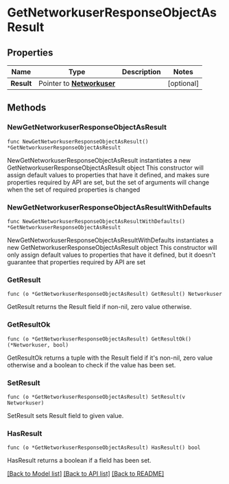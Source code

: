 # GetNetworkuserResponseObjectAsResult

## Properties

Name | Type | Description | Notes
------------ | ------------- | ------------- | -------------
**Result** | Pointer to [**Networkuser**](Networkuser.md) |  | [optional] 

## Methods

### NewGetNetworkuserResponseObjectAsResult

`func NewGetNetworkuserResponseObjectAsResult() *GetNetworkuserResponseObjectAsResult`

NewGetNetworkuserResponseObjectAsResult instantiates a new GetNetworkuserResponseObjectAsResult object
This constructor will assign default values to properties that have it defined,
and makes sure properties required by API are set, but the set of arguments
will change when the set of required properties is changed

### NewGetNetworkuserResponseObjectAsResultWithDefaults

`func NewGetNetworkuserResponseObjectAsResultWithDefaults() *GetNetworkuserResponseObjectAsResult`

NewGetNetworkuserResponseObjectAsResultWithDefaults instantiates a new GetNetworkuserResponseObjectAsResult object
This constructor will only assign default values to properties that have it defined,
but it doesn't guarantee that properties required by API are set

### GetResult

`func (o *GetNetworkuserResponseObjectAsResult) GetResult() Networkuser`

GetResult returns the Result field if non-nil, zero value otherwise.

### GetResultOk

`func (o *GetNetworkuserResponseObjectAsResult) GetResultOk() (*Networkuser, bool)`

GetResultOk returns a tuple with the Result field if it's non-nil, zero value otherwise
and a boolean to check if the value has been set.

### SetResult

`func (o *GetNetworkuserResponseObjectAsResult) SetResult(v Networkuser)`

SetResult sets Result field to given value.

### HasResult

`func (o *GetNetworkuserResponseObjectAsResult) HasResult() bool`

HasResult returns a boolean if a field has been set.


[[Back to Model list]](../README.md#documentation-for-models) [[Back to API list]](../README.md#documentation-for-api-endpoints) [[Back to README]](../README.md)


